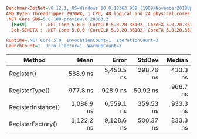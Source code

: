 ``` ini

BenchmarkDotNet=v0.12.1, OS=Windows 10.0.18363.959 (1909/November2018Update/19H2)
AMD Ryzen Threadripper 2970WX, 1 CPU, 48 logical and 24 physical cores
.NET Core SDK=5.0.100-preview.8.20363.2
  [Host]     : .NET Core 5.0.0 (CoreCLR 5.0.20.36102, CoreFX 5.0.20.36102), X64 RyuJIT
  Job-SENGTX : .NET Core 5.0.0 (CoreCLR 5.0.20.36102, CoreFX 5.0.20.36102), X64 RyuJIT

Runtime=.NET Core 5.0  InvocationCount=1  IterationCount=3  
LaunchCount=1  UnrollFactor=1  WarmupCount=3  

```
|             Method |       Mean |      Error |    StdDev |   Median |
|------------------- |-----------:|-----------:|----------:|---------:|
|         Register() |   588.9 ns | 5,450.5 ns | 298.76 ns | 433.3 ns |
|     RegisterType() |   977.8 ns |   928.9 ns |  50.92 ns | 966.7 ns |
| RegisterInstance() | 1,088.9 ns | 6,559.1 ns | 359.53 ns | 933.3 ns |
|  RegisterFactory() | 1,122.2 ns | 9,128.6 ns | 500.37 ns | 833.3 ns |

